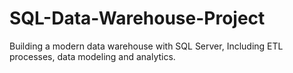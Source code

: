 # SQL-Data-Warehouse-Project
Building a modern data warehouse with SQL Server, Including ETL processes, data modeling and analytics.
